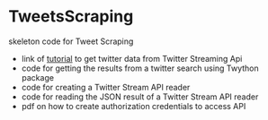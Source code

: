 # TweetsScraping
skeleton code for Tweet Scraping

- link of [tutorial](https://www.dataquest.io/blog/streaming-data-python/) to get twitter data from Twitter Streaming Api 
- code for getting the results from a twitter search using Twython package
- code for creating a Twitter Stream API reader
- code for reading the JSON result of a Twitter Stream API reader
- pdf on how to create authorization credentials to access API




